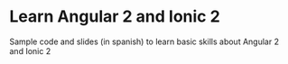 # Learn Angular 2 and Ionic 2
Sample code and slides (in spanish) to learn basic skills about Angular 2 and Ionic 2
